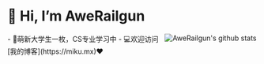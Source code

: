 👋 Hi, I’m AweRailgun
=================================
<img align="right" src="https://github-readme-stats.vercel.app/api?username=awerailgun&show_icons=true&theme=buefy&count_private=true" alt="AweRailgun's github stats"/>
- 📖萌新大学生一枚，CS专业学习中
- 💻欢迎访问[我的博客](https://miku.mx)❤





<!---
awerailgun/awerailgun is a ✨ special ✨ repository because its `README.md` (this file) appears on your GitHub profile.
You can click the Preview link to take a look at your changes.
--->
